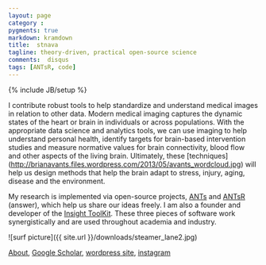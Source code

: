 ```yaml
---
layout: page
category : 
pygments: true
markdown: kramdown
title:  stnava
tagline: theory-driven, practical open-source science
comments:  disqus
tags: [ANTsR, code]
---
```

{% include JB/setup %}

I contribute robust tools to help standardize and understand medical
images in relation to other data.  Modern medical imaging captures the
dynamic states of the heart or brain in individuals or across
populations.  With the appropriate data science and analytics tools,
we can use imaging to help understand personal health, identify
targets for brain-based intervention studies and measure normative
values for brain connectivity, blood flow and other aspects of the
living brain.  Ultimately, these [techniques] (http://brianavants.files.wordpress.com/2013/05/avants_wordcloud.jpg) will help us design
methods that help the brain adapt to stress, injury, aging,
disease and the environment.

My research is implemented via open-source projects,
[ANTs](http://stnava.github.io/ANTs/) and
[ANTsR](http://stnava.github.io/ANTsR/) (answer), which help us
share our ideas freely. I am also a founder and developer of the
[Insight ToolKit](http://www.itk.org).  These three pieces of software
work synergistically and are used throughout academia and industry.

![surf picture]({{ site.url }}/downloads/steamer_lane2.jpg)

[About](http://stnava.github.io/pages/about.html), [Google Scholar](http://scholar.google.com/citations?user=t4kkowgAAAAJ),
[wordpress site](http://brianavants.wordpress.com/), [instagram](http://www.instagram.com/stnava)
